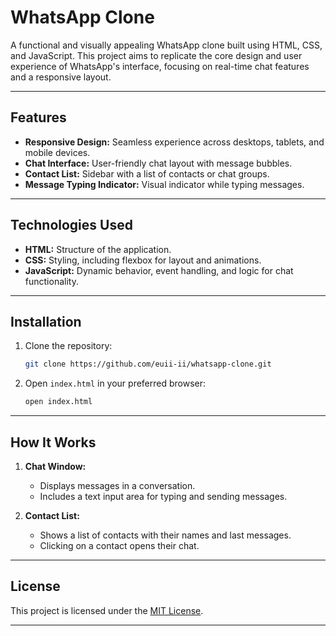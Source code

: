 # WhatsApp Clone

A functional and visually appealing WhatsApp clone built using HTML, CSS, and JavaScript. This project aims to replicate the core design and user experience of WhatsApp's interface, focusing on real-time chat features and a responsive layout.

---

## Features

- **Responsive Design:** Seamless experience across desktops, tablets, and mobile devices.
- **Chat Interface:** User-friendly chat layout with message bubbles.
- **Contact List:** Sidebar with a list of contacts or chat groups.
- **Message Typing Indicator:** Visual indicator while typing messages.
---

## Technologies Used

- **HTML:** Structure of the application.
- **CSS:** Styling, including flexbox for layout and animations.
- **JavaScript:** Dynamic behavior, event handling, and logic for chat functionality.

---

## Installation

1. Clone the repository:
   ```bash
   git clone https://github.com/euii-ii/whatsapp-clone.git
   ```
3. Open `index.html` in your preferred browser:
   ```bash
   open index.html
   ```

---

## How It Works

1. **Chat Window:**
   - Displays messages in a conversation.
   - Includes a text input area for typing and sending messages.

2. **Contact List:**
   - Shows a list of contacts with their names and last messages.
   - Clicking on a contact opens their chat.
---

## License

This project is licensed under the [MIT License](LICENSE).

---
